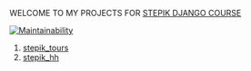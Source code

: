 WELCOME TO MY PROJECTS FOR [STEPIK DJANGO COURSE](https://stepik.org/course/63298/promo)

[![Maintainability](https://api.codeclimate.com/v1/badges/a8bc0bd3df4d4645d506/maintainability)](https://codeclimate.com/github/fsatka/stepik_django_course/maintainability)

1) [stepik_tours](./stepik_tours)
2) [stepik_hh](./stepik_hh)
